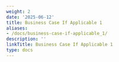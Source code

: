 ```yaml
---
weight: 2
date: '2025-06-12'
title: Business Case If Applicable 1
aliases:
- /docs/business-case-if-applicable_1/
description: ''
linkTitle: Business Case If Applicable 1
type: docs
---
```


